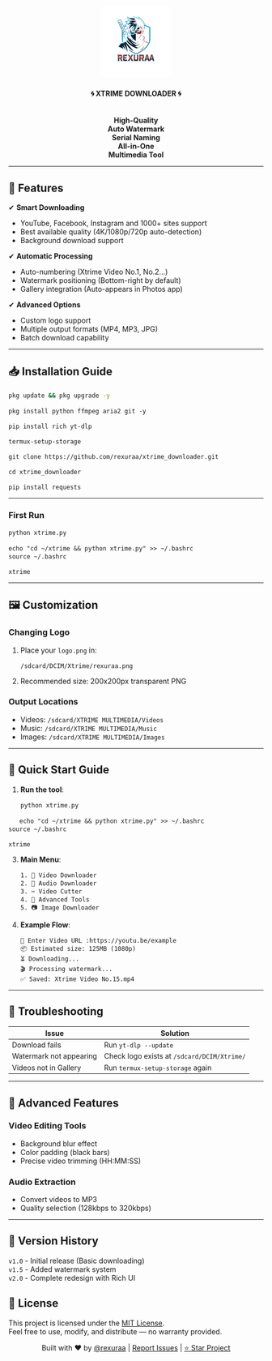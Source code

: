<p align="center">
  <img src="https://raw.githubusercontent.com/rexuraa/rexuraa_logo/main/rexuraa.png" width="140" height="140" alt="Rexuraa Logo"/>
  <h4 align="center">🌀 XTRIME DOWNLOADER 🌀</h4>
  <p align="center"><strong><br>High-Quality<br>Auto Watermark<br>Serial Naming<br>All-in-One<br>Multimedia Tool<br></strong></p>
</p>

---

## 🚀 Features

✔ **Smart Downloading**  
- YouTube, Facebook, Instagram and 1000+ sites support  
- Best available quality (4K/1080p/720p auto-detection)  
- Background download support  

✔ **Automatic Processing**  
- Auto-numbering (Xtrime Video No.1, No.2...)  
- Watermark positioning (Bottom-right by default)  
- Gallery integration (Auto-appears in Photos app)  

✔ **Advanced Options**  
- Custom logo support  
- Multiple output formats (MP4, MP3, JPG)  
- Batch download capability  

---

## 📥 Installation Guide

```bash
pkg update && pkg upgrade -y
```
```
pkg install python ffmpeg aria2 git -y
```
```
pip install rich yt-dlp
```
```
termux-setup-storage
```
```
git clone https://github.com/rexuraa/xtrime_downloader.git
```
```
cd xtrime_downloader
```
```
pip install requests
```
---
### First Run
```bash
python xtrime.py
```
```
echo "cd ~/xtrime && python xtrime.py" >> ~/.bashrc  
source ~/.bashrc
```
```
xtrime
```
---

## 🖼️ Customization

### Changing Logo
1. Place your `logo.png` in:
   ```
   /sdcard/DCIM/Xtrime/rexuraa.png
   ```
2. Recommended size: 200x200px transparent PNG

### Output Locations
- Videos: `/sdcard/XTRIME MULTIMEDIA/Videos`
- Music: `/sdcard/XTRIME MULTIMEDIA/Music` 
- Images: `/sdcard/XTRIME MULTIMEDIA/Images`

---

## 🎯 Quick Start Guide

1. **Run the tool**:
   ```bash
   python xtrime.py
   ```
```
   echo "cd ~/xtrime && python xtrime.py" >> ~/.bashrc  
source ~/.bashrc
```
```
xtrime
```
3. **Main Menu**:
   ```
   1. 🎥 Video Downloader
   2. 🎵 Audio Downloader
   3. ✂️ Video Cutter
   4. 🚀 Advanced Tools
   5. 📷 Image Downloader
   ```

4. **Example Flow**:
   ```
   🔗 Enter Video URL :https://youtu.be/example
   📦 Estimated size: 125MB (1080p)
   ⏳ Downloading...
   🎬 Processing watermark...
   ✅ Saved: Xtrime Video No.15.mp4
   ```

---

## 🔧 Troubleshooting

| Issue | Solution |
|-------|----------|
| Download fails | Run `yt-dlp --update` |
| Watermark not appearing | Check logo exists at `/sdcard/DCIM/Xtrime/` |
| Videos not in Gallery | Run `termux-setup-storage` again |

---

## 🌟 Advanced Features

### Video Editing Tools
- Background blur effect
- Color padding (black bars)
- Precise video trimming (HH:MM:SS)

### Audio Extraction
- Convert videos to MP3
- Quality selection (128kbps to 320kbps)

---

## 📜 Version History
`v1.0` - Initial release (Basic downloading)  
`v1.5` - Added watermark system  
`v2.0` - Complete redesign with Rich UI  

## 📄 License

This project is licensed under the [MIT License](LICENSE).  
Feel free to use, modify, and distribute — no warranty provided.

<p align="center">
  Built with ❤️ by <a href="https://github.com/rexuraa">@rexuraa</a> | 
  <a href="https://github.com/rexuraa/xtrime_downloader/issues">Report Issues</a> | 
  <a href="https://github.com/rexuraa/xtrime_downloader/stargazers">⭐ Star Project</a>
</p>

